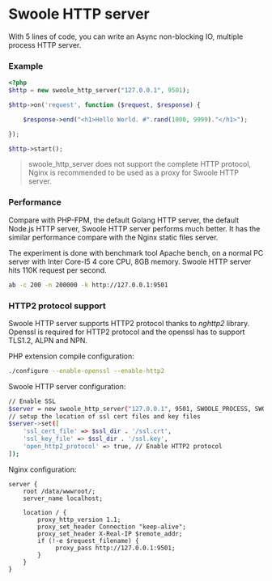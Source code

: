 # Swoole HTTP server

With 5 lines of code, you can write an Async non-blocking IO, multiple process HTTP server.

### Example

``` php
<?php 
$http = new swoole_http_server("127.0.0.1", 9501);

$http->on('request', function ($request, $response) {

    $response->end("<h1>Hello World. #".rand(1000, 9999)."</h1>");

});

$http->start();
```

> swoole_http_server does not support the complete HTTP protocol, Nginx is recommended to be used as a proxy for Swoole HTTP server.

### Performance

Compare with PHP-FPM, the default Golang HTTP server, the default Node.js HTTP server, Swoole HTTP server performs much better. It has the similar performance compare with the Nginx static files server. 

The experiment is done with benchmark tool Apache bench, on a normal PC server with Inter Core-I5 4 core CPU, 8GB memory. Swoole HTTP server hits 110K request per second.

``` bash
ab -c 200 -n 200000 -k http://127.0.0.1:9501
```
### HTTP2 protocol support

Swoole HTTP server supports HTTP2 protocol thanks to *nghttp2* library. Openssl is required for HTTP2 protocol and the openssl has to support TLS1.2, ALPN and NPN. 

PHP extension compile configuration:

``` bash
./configure --enable-openssl --enable-http2
```

Swoole HTTP server configuration:

``` bash
// Enable SSL
$server = new swoole_http_server("127.0.0.1", 9501, SWOOLE_PROCESS, SWOOLE_SOCK_TCP | SWOOLE_SSL);
// setup the location of ssl cert files and key files
$server->set([
    'ssl_cert_file' => $ssl_dir . '/ssl.crt',
    'ssl_key_file' => $ssl_dir . '/ssl.key',
    'open_http2_protocol' => true, // Enable HTTP2 protocol
]);
```

Nginx configuration:

``` text
server {
    root /data/wwwroot/;
    server_name localhost;

    location / {
        proxy_http_version 1.1;
        proxy_set_header Connection "keep-alive";
        proxy_set_header X-Real-IP $remote_addr;
        if (!-e $request_filename) {
             proxy_pass http://127.0.0.1:9501;
        }
    }
}
```

### 




